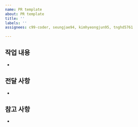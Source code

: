 ```yaml
---
name: PR template
about: PR template
title: ''
labels: ''
assignees: c99-coder, seungjae94, kimhyeongjun95, tnghd5761
  
---
```

    
## 작업 내용
- 
    
## 전달 사항
- 
    
## 참고 사항
- 
